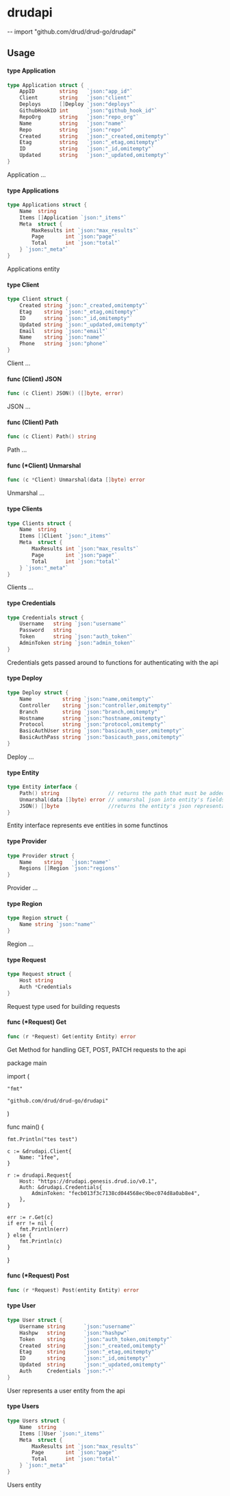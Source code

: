 # drudapi
--
    import "github.com/drud/drud-go/drudapi"


## Usage

#### type Application

```go
type Application struct {
	AppID        string   `json:"app_id"`
	Client       string   `json:"client"`
	Deploys      []Deploy `json:"deploys"`
	GithubHookID int      `json:"github_hook_id"`
	RepoOrg      string   `json:"repo_org"`
	Name         string   `json:"name"`
	Repo         string   `json:"repo"`
	Created      string   `json:"_created,omitempty"`
	Etag         string   `json:"_etag,omitempty"`
	ID           string   `json:"_id,omitempty"`
	Updated      string   `json:"_updated,omitempty"`
}
```

Application ...

#### type Applications

```go
type Applications struct {
	Name  string
	Items []Application `json:"_items"`
	Meta  struct {
		MaxResults int `json:"max_results"`
		Page       int `json:"page"`
		Total      int `json:"total"`
	} `json:"_meta"`
}
```

Applications entity

#### type Client

```go
type Client struct {
	Created string `json:"_created,omitempty"`
	Etag    string `json:"_etag,omitempty"`
	ID      string `json:"_id,omitempty"`
	Updated string `json:"_updated,omitempty"`
	Email   string `json:"email"`
	Name    string `json:"name"`
	Phone   string `json:"phone"`
}
```

Client ...

#### func (Client) JSON

```go
func (c Client) JSON() ([]byte, error)
```
JSON ...

#### func (Client) Path

```go
func (c Client) Path() string
```
Path ...

#### func (*Client) Unmarshal

```go
func (c *Client) Unmarshal(data []byte) error
```
Unmarshal ...

#### type Clients

```go
type Clients struct {
	Name  string
	Items []Client `json:"_items"`
	Meta  struct {
		MaxResults int `json:"max_results"`
		Page       int `json:"page"`
		Total      int `json:"total"`
	} `json:"_meta"`
}
```

Clients ...

#### type Credentials

```go
type Credentials struct {
	Username   string `json:"username"`
	Password   string
	Token      string `json:"auth_token"`
	AdminToken string `json:"admin_token"`
}
```

Credentials gets passed around to functions for authenticating with the api

#### type Deploy

```go
type Deploy struct {
	Name          string `json:"name,omitempty"`
	Controller    string `json:"controller,omitempty"`
	Branch        string `json:"branch,omitempty"`
	Hostname      string `json:"hostname,omitempty"`
	Protocol      string `json:"protocol,omitempty"`
	BasicAuthUser string `json:"basicauth_user,omitempty"`
	BasicAuthPass string `json:"basicauth_pass,omitempty"`
}
```

Deploy ...

#### type Entity

```go
type Entity interface {
	Path() string                // returns the path that must be added to host to get the entity
	Unmarshal(data []byte) error // unmarshal json into entity's fields
	JSON() []byte                //returns the entity's json representation
}
```

Entity interface represents eve entities in some functinos

#### type Provider

```go
type Provider struct {
	Name    string   `json:"name"`
	Regions []Region `json:"regions"`
}
```

Provider ...

#### type Region

```go
type Region struct {
	Name string `json:"name"`
}
```

Region ...

#### type Request

```go
type Request struct {
	Host string
	Auth *Credentials
}
```

Request type used for building requests

#### func (*Request) Get

```go
func (r *Request) Get(entity Entity) error
```
Get Method for handling GET, POST, PATCH requests to the api

package main

import (

    "fmt"

    "github.com/drud/drud-go/drudapi"

)

func main() {

    fmt.Println("tes test")

    c := &drudapi.Client{
    	Name: "1fee",
    }

    r := drudapi.Request{
    	Host: "https://drudapi.genesis.drud.io/v0.1",
    	Auth: &drudapi.Credentials{
    		AdminToken: "fecb013f3c7138cd044568ec9bec074d8a0ab8e4",
    	},
    }

    err := r.Get(c)
    if err != nil {
    	fmt.Println(err)
    } else {
    	fmt.Println(c)
    }

}

#### func (*Request) Post

```go
func (r *Request) Post(entity Entity) error
```

#### type User

```go
type User struct {
	Username string      `json:"username"`
	Hashpw   string      `json:"hashpw"`
	Token    string      `json:"auth_token,omitempty"`
	Created  string      `json:"_created,omitempty"`
	Etag     string      `json:"_etag,omitempty"`
	ID       string      `json:"_id,omitempty"`
	Updated  string      `json:"_updated,omitempty"`
	Auth     Credentials `json:"-"`
}
```

User represents a user entity from the api

#### type Users

```go
type Users struct {
	Name  string
	Items []User `json:"_items"`
	Meta  struct {
		MaxResults int `json:"max_results"`
		Page       int `json:"page"`
		Total      int `json:"total"`
	} `json:"_meta"`
}
```

Users entity
